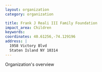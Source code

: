 ```yaml
---
layout: organization
category: organization

title: Frank J Reali III Family Foundation
impact_area: Children
keywords: 
coordinates: 40.61256,-74.129196
address: |
  1958 Victory Blvd
  Staten Island NY 10314
---
```

Organization's overview
